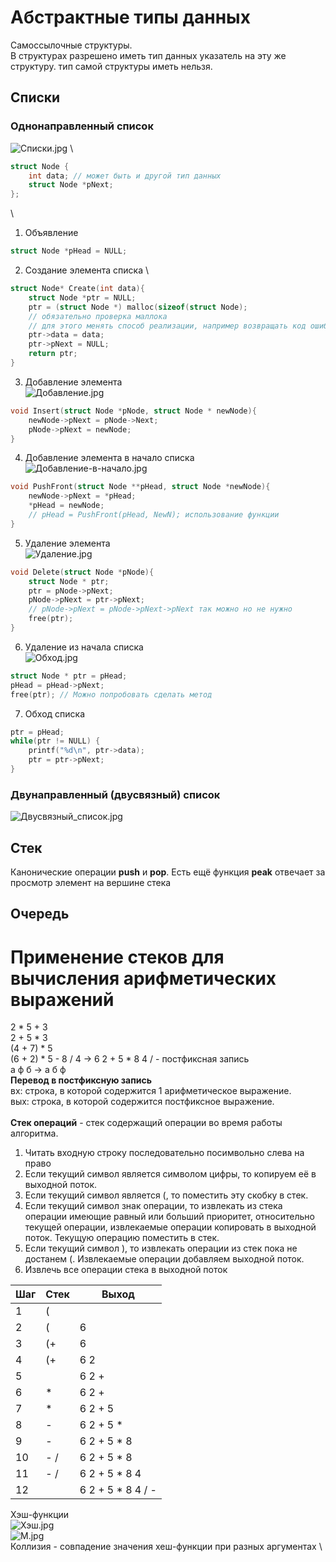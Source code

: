 # Абстрактные типы данных

Самоссылочные структуры. \
В структурах разрешено иметь тип данных указатель на эту же структуру. тип самой структуры иметь нельзя.

## Списки 
### Однонаправленный список
![Списки.jpg](pictures/Lists.jpg) \
``` C
struct Node {
    int data; // может быть и другой тип данных
    struct Node *pNext;
};
``` 
\
1. Объявление 
``` C
struct Node *pHead = NULL;
```
2. Создание элемента списка \
``` C
struct Node* Create(int data){
    struct Node *ptr = NULL;
    ptr = (struct Node *) malloc(sizeof(struct Node);
    // обязательно проверка маллока
    // для этого менять способ реализации, например возвращать код ошибки.
    ptr->data = data;
    ptr->pNext = NULL;
    return ptr;
}
```
3. Добавление элемента \
![Добавление.jpg](pictures/Adding.jpg)
```c
void Insert(struct Node *pNode, struct Node * newNode){
    newNode->pNext = pNode->Next;
    pNode->pNext = newNode;
}
```
4. Добавление элемента в начало списка \
![Добавление-в-начало.jpg](pictures/Prepend.jpg)
```c
void PushFront(struct Node **pHead, struct Node *newNode){
    newNode->pNext = *pHead;
    *pHead = newNode;
    // pHead = PushFront(pHead, NewN); использование функции
}
```
5. Удаление элемента \
![Удаление.jpg](pictures/Remove.jpg)
```c
void Delete(struct Node *pNode){
    struct Node * ptr;
    ptr = pNode->pNext;
    pNode->pNext = ptr->pNext;
    // pNode->pNext = pNode->pNext->pNext так можно но не нужно
    free(ptr);
}
```

6. Удаление из начала списка \
![Обход.jpg](pictures/Bypass.jpg)
```c
struct Node * ptr = pHead;
pHead = pHead->pNext;
free(ptr); // Можно попробовать сделать метод
```
7. Обход списка
```c
ptr = pHead;
while(ptr != NULL) {
    printf("%d\n", ptr->data);
    ptr = ptr->pNext;
}
```
### Двунаправленный (двусвязный) список
![Двусвязный_список.jpg](pictures/Doubly_linked_list.jpg)
## Стек
Канонические операции **push** и **pop**.
Есть ещё функция **peak** отвечает за просмотр элемент на вершине стека
## Очередь
# Применение стеков для вычисления арифметических выражений
2 * 5 + 3 \
2 + 5 * 3 \
(4 + 7) * 5 \
(6 + 2) * 5 - 8 / 4 -> 6 2 + 5 * 8 4 / - постфиксная запись \
а ф б -> а б ф \
**Перевод в постфиксную запись** \
вх: строка, в которой содержится 1 арифметическое выражение. \
вых: строка, в которой содержится постфиксное выражение. \
\
**Стек операций** - стек содержащий операции во время работы алгоритма.
1. Читать входную строку последовательно посимвольно слева на право 
2. Если текущий символ является символом цифры, то копируем её в выходной поток.
3. Если текущий символ является (, то поместить эту скобку в стек.
4. Если текущий символ знак операции, то извлекать из стека операции имеющие равный или больший приоритет, относительно текущей операции, извлекаемые операции копировать в выходной поток. Текущую операцию поместить в стек.
5. Если текущий символ ), то извлекать операции из стек пока не достанем (. Извлекаемые операции добавляем выходной поток.
6. Извлечь все операции стека в выходной поток

| Шаг | Стек | Выход             |
|-----|------|-------------------|
| 1   | (    |                   |
| 2   | (    | 6                 |
| 3   | (+   | 6                 |
| 4   | (+   | 6 2               |
| 5   |      | 6 2 +             |
| 6   | *    | 6 2 +             |
| 7   | *    | 6 2 + 5           |
| 8   | -    | 6 2 + 5 *         |
| 9   | -    | 6 2 + 5 * 8       |
| 10  | - /  | 6 2 + 5 * 8       |
| 11  | - /  | 6 2 + 5 * 8 4     |
| 12  |      | 6 2 + 5 * 8 4 / - |

Хэш-функции \
![Хэш.jpg](pictures/Hash.jpg) \
![M.jpg](pictures/M.jpg) \
Коллизия - совпадение значения хеш-функции при разных аргументах \
